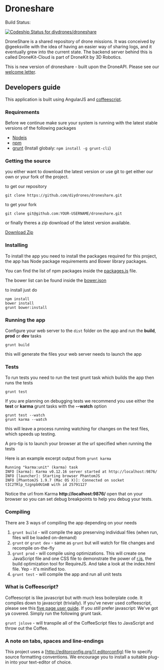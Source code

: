 # Droneshare

Build Status:

[![Codeship Status for diydrones/droneshare](https://codeship.io/projects/1d6b0730-e382-0131-36da-0e6774a12e5d/status)](https://codeship.io/projects/25456)

DroneShare is a shared repository of drone missions. It was conceived by @geeksville with the idea of having an easier way of sharing logs, and it eventually grew into the current state. The backend server behind this is called DroneKit-Cloud is part of DroneKit by 3D Robotics.

This is new version of droneshare - built upon the DroneAPI.  Please see our [welcome letter](WELCOME.md). 

## Developers guide

This application is built using AngularJS and [coffeescript](http://coffeescript.org/).


### Requirements

Before we continue make sure your system is running with the latest stable versions of the following packages

- [Nodejs](http://nodejs.org/)
- [npm](https://www.npmjs.org/)
- [grunt](http://gruntjs.com/) (Install globaly: ```npm install -g grunt-cli```)

### Getting the source
you either want to download the latest version or use git to get either our own or your fork of the project.

to get our repository

```
git clone https://github.com/diydrones/droneshare.git
```

to get your fork

```
git clone git@github.com:YOUR-USERNAME/droneshare.git
```

or finally theres a zip download of the latest version available.

[Download Zip](https://github.com/diydrones/droneshare/archive/master.zip)



### Installing

To install the app you need to install the packages required for this project, the app has Node package requirements and Bower library packages.

You can find the list of npm packages inside the [packages.js](https://github.com/diydrones/droneshare/blob/master/package.json) file.

The bower list can be found inside the [bower.json](https://github.com/diydrones/droneshare/blob/master/bower.json)

to install just do

```
npm install
bower install
grunt bower:install
```

### Running the app

Configure your web server to the ```dist``` folder on the app and run the **build**, **prod** or **dev** tasks

```
grunt build
```

this will generate the files your web server needs to launch the app


### Tests

To run tests you need to run the test grunt task which builds the app then runs the tests


```
grunt test
```

If you are planning on debugging tests we recommend you use either the **test** or **karma** grunt tasks with the **--watch** option

```
grunt test --watch
grunt karma --watch

```

this will leave a process running watching for changes on the test files, which speeds up testing.

A pro-tip is to launch your browser at the url specified when running the tests

Here is an example excerpt output from ```grunt karma```

```
Running "karma:unit" (karma) task
INFO [karma]: Karma v0.12.16 server started at http://localhost:9876/
INFO [launcher]: Starting browser PhantomJS
INFO [PhantomJS 1.9.7 (Mac OS X)]: Connected on socket tIC2TRlp_tzgnpb0U1mB with id 25791127
```

Notice the url from Karma **http://localhost:9876/** open that on your browser so you can set debug breakpoints to help you debug your tests.


### Compiling

There are 3 ways of compiling the app depending on your needs

1. `grunt build` - will compile the app preserving individual files (when run, files will be loaded on-demand)
2. `grunt` or `grunt dev` - same as `grunt` but will watch for file changes and recompile on-the-fly
3. `grunt prod` - will compile using optimizations.  This will create one JavaScript file and one CSS file to demonstrate the power of [r.js](http://requirejs.org/docs/optimization.html), the build optimization tool for RequireJS.  And take a look at the index.html file.  Yep - it's minified too.
4. `grunt test` - will compile the app and run all unit tests


### What is Coffeescript?

Coffeescript is like javascript but with much less boilerplate code.  It compiles down to javascript (trivially).  If you've never used coffeescript,
please see this [five page user guide](http://arcturo.github.io/library/coffeescript/).  If you _still_ prefer javascript: We've got ya covered.
Simply run the following grunt task.

`grunt jslove` - will transpile all of the CoffeeScript files to JavaScript and throw out the Coffee.


### A note on tabs, spaces and line-endings

This project uses a [http://editorconfig.org/](.editorconfig) file to specify source formatting conventions.  We encourage you to install a suitable
plug-in into your text-editor of choice.


